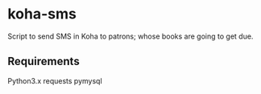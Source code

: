 # koha-sms
Script to send SMS in Koha to patrons; whose books are going to get due.
## Requirements
Python3.x
requests
pymysql
